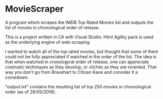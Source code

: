 # MovieScraper
A program which scrapes the IMDB Top Rated Movies list and outputs the list of movies in chronological order of release.

This is a project written in C# with Visual Studio. Html Agility pack is used as the underlying engine of web-scraping.

I wanted to watch all of the top rated movies, but thought that some of them could not be fully appreciated if watched in the order of the list. The idea is that when watched in cronological order of release, one can appreciate cinematic techniques as they develop, or clichés as they are invented. That way you don't go from Bravehart to Citizen Kane and consider it a comedown.

"output.txt" contains the resulting list of top 250 movies in chronological order (as of 26/05/2019).

